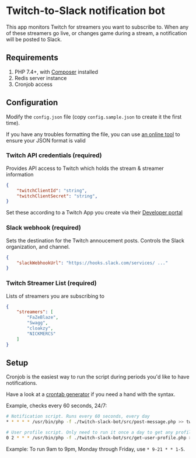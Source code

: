 # Twitch-to-Slack notification bot

This app monitors Twitch for streamers you want to subscribe to. When any of these streamers go live, or changes game during a stream, a notification will be posted to Slack.

## Requirements

1. PHP 7.4+, with [Composer](https://getcomposer.org/download/) installed
2. Redis server instance
3. Cronjob access

## Configuration

Modify the `config.json` file (copy `config.sample.json` to create it the first time).

If you have any troubles formatting the file, you can use [an online tool](https://jsonformatter.curiousconcept.com/) to ensure your JSON format is valid


### Twitch API credentials (required)

Provides API access to Twitch which holds the stream & streamer information

```json
{
    "twitchClientId": "string",
    "twitchClientSecret": "string",
}
```

Set these according to a Twitch App you create via their [Developer portal](https://dev.twitch.tv/console/apps/create)

### Slack webhook (required)

Sets the destination for the Twitch annoucement posts. Controls the Slack organization, and channel.

```json
{
    "slackWebhookUrl": "https://hooks.slack.com/services/ ..."
}
```

### Twitch Streamer List (required)

Lists of streamers you are subscribing to

```json
{
    "streamers": [
		"FaZeBlaze",
		"Swagg",
		"cloakzy",
		"NICKMERCS"
	]
}
```

## Setup

Cronjob is the easiest way to run the script during periods you'd like to have notifications.

Have a look at a [crontab generator](https://crontab-generator.org/) if you need a hand with the syntax.

Example, checks every 60 seconds, 24/7:

```bash
# Notification script. Runs every 60 seconds, every day
* * * * * /usr/bin/php -f ./twitch-slack-bot/src/post-message.php >> twitch-bot-notify-script.log

# User profile script. Only need to run it once a day to get any profile image, name, or bio changes
0 2 * * * /usr/bin/php -f ./twitch-slack-bot/src/get-user-profile.php >> twitch-bot-user-script.log
```

Example: To run 9am to 9pm, Monday through Friday, use `* 9-21 * * 1-5`.